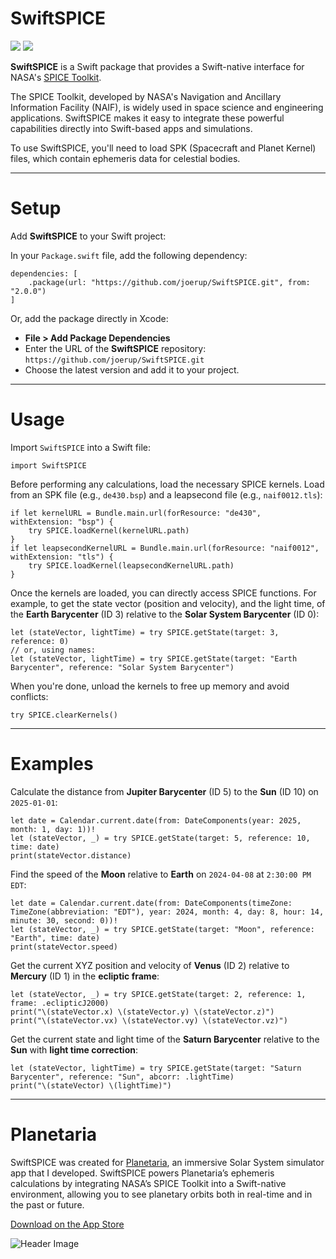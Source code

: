 # SwiftSPICE

[![](https://img.shields.io/endpoint?url=https%3A%2F%2Fswiftpackageindex.com%2Fapi%2Fpackages%2Fjoerup%2FSwiftSPICE%2Fbadge%3Ftype%3Dswift-versions)](https://swiftpackageindex.com/joerup/SwiftSPICE)
[![](https://img.shields.io/endpoint?url=https%3A%2F%2Fswiftpackageindex.com%2Fapi%2Fpackages%2Fjoerup%2FSwiftSPICE%2Fbadge%3Ftype%3Dplatforms)](https://swiftpackageindex.com/joerup/SwiftSPICE)

**SwiftSPICE** is a Swift package that provides a Swift-native interface for NASA's [SPICE Toolkit](https://naif.jpl.nasa.gov/naif/toolkit.html).

The SPICE Toolkit, developed by NASA's Navigation and Ancillary Information Facility (NAIF), is widely used in space science and engineering applications. SwiftSPICE makes it easy to integrate these powerful capabilities directly into Swift-based apps and simulations.

To use SwiftSPICE, you'll need to load SPK (Spacecraft and Planet Kernel) files, which contain ephemeris data for celestial bodies.

---

# Setup

Add **SwiftSPICE** to your Swift project:

In your `Package.swift` file, add the following dependency:

```
dependencies: [
    .package(url: "https://github.com/joerup/SwiftSPICE.git", from: "2.0.0")
]
```

Or, add the package directly in Xcode:

- **File > Add Package Dependencies**
- Enter the URL of the **SwiftSPICE** repository: `https://github.com/joerup/SwiftSPICE.git`
- Choose the latest version and add it to your project.

---

# Usage

Import `SwiftSPICE` into a Swift file:

```
import SwiftSPICE
```

Before performing any calculations, load the necessary SPICE kernels. Load from an SPK file (e.g., `de430.bsp`) and a leapsecond file (e.g., `naif0012.tls`):

```
if let kernelURL = Bundle.main.url(forResource: "de430", withExtension: "bsp") {
    try SPICE.loadKernel(kernelURL.path)
}
if let leapsecondKernelURL = Bundle.main.url(forResource: "naif0012", withExtension: "tls") {
    try SPICE.loadKernel(leapsecondKernelURL.path)
}
```

Once the kernels are loaded, you can directly access SPICE functions. For example, to get the state vector (position and velocity), and the light time, of the **Earth Barycenter** (ID 3) relative to the **Solar System Barycenter** (ID 0):

```
let (stateVector, lightTime) = try SPICE.getState(target: 3, reference: 0)
// or, using names:
let (stateVector, lightTime) = try SPICE.getState(target: "Earth Barycenter", reference: "Solar System Barycenter")
```

When you're done, unload the kernels to free up memory and avoid conflicts:

```
try SPICE.clearKernels()
```

---

# Examples

Calculate the distance from **Jupiter Barycenter** (ID 5) to the **Sun** (ID 10) on `2025-01-01`:

```
let date = Calendar.current.date(from: DateComponents(year: 2025, month: 1, day: 1))!
let (stateVector, _) = try SPICE.getState(target: 5, reference: 10, time: date)
print(stateVector.distance)
```

Find the speed of the **Moon** relative to **Earth** on `2024-04-08` at `2:30:00 PM EDT`:

```
let date = Calendar.current.date(from: DateComponents(timeZone: TimeZone(abbreviation: "EDT"), year: 2024, month: 4, day: 8, hour: 14, minute: 30, second: 0))!
let (stateVector, _) = try SPICE.getState(target: "Moon", reference: "Earth", time: date)
print(stateVector.speed)
```

Get the current XYZ position and velocity of **Venus** (ID 2) relative to **Mercury** (ID 1) in the **ecliptic frame**:

```
let (stateVector, _) = try SPICE.getState(target: 2, reference: 1, frame: .eclipticJ2000) 
print("\(stateVector.x) \(stateVector.y) \(stateVector.z)")
print("\(stateVector.vx) \(stateVector.vy) \(stateVector.vz)")
```

Get the current state and light time of the **Saturn Barycenter** relative to the **Sun** with **light time correction**:

```
let (stateVector, lightTime) = try SPICE.getState(target: "Saturn Barycenter", reference: "Sun", abcorr: .lightTime)
print("\(stateVector) \(lightTime)")
```

---

# Planetaria

SwiftSPICE was created for [Planetaria](https://planetaria.app/), an immersive Solar System simulator app that I developed. SwiftSPICE powers Planetaria’s ephemeris calculations by integrating NASA’s SPICE Toolkit into a Swift-native environment, allowing you to see planetary orbits both in real-time and in the past or future.

[Download on the App Store](https://apps.apple.com/us/app/planetaria-space-simulator/id1546887479)

![Header Image](https://www.joerup.com/images/planetaria/preview1.png)


